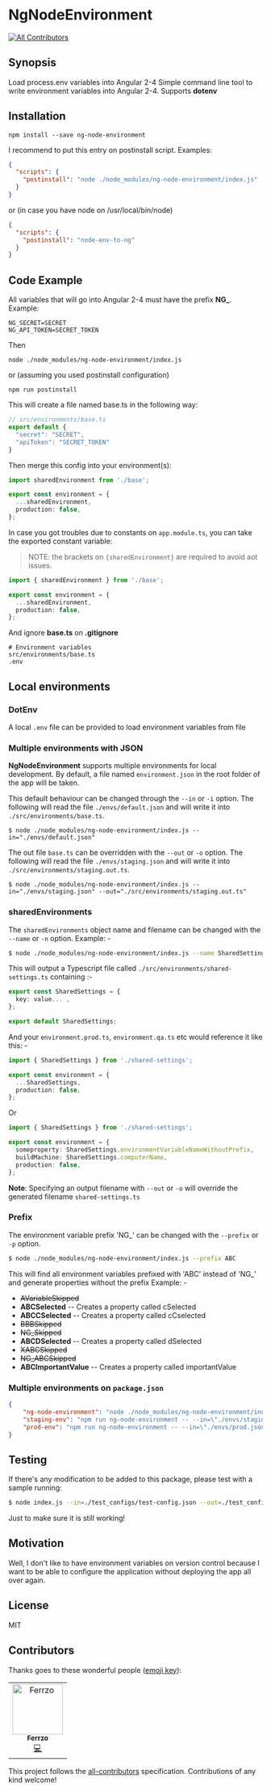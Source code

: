 # NgNodeEnvironment
[![All Contributors](https://img.shields.io/badge/all_contributors-1-orange.svg?style=flat-square)](#contributors)

## Synopsis

Load process.env variables into Angular 2-4
Simple command line tool to write environment variables into Angular 2-4.
Supports **dotenv**

## Installation

```shell
npm install --save ng-node-environment
```

I recommend to put this entry on postinstall script. 
Examples:

```json
{
  "scripts": {
    "postinstall": "node ./node_modules/ng-node-environment/index.js"
  }
}
```

or (in case you have node on /usr/local/bin/node)

```json
{
  "scripts": {
    "postinstall": "node-env-to-ng"
  }
}
```

## Code Example

All variables that will go into Angular 2-4 must have the prefix **NG_**.
Example:

```shell
NG_SECRET=SECRET
NG_API_TOKEN=SECRET_TOKEN
```

Then
```
node ./node_modules/ng-node-environment/index.js
```

or (assuming you used postinstall configuration)

```
npm run postinstall
```

This will create a file named base.ts in the following way:

```typescript
// src/environments/base.ts
export default {
  "secret": "SECRET",
  "apiToken": "SECRET_TOKEN"
}
```

Then merge this config into your environment(s):

```typescript
import sharedEnvironment from './base';

export const environment = {
  ...sharedEnvironment,
  production: false,
};
```

In case you got troubles due to constants on `app.module.ts`, you can take the exported constant variable:

> NOTE: the brackets on `{sharedEnvironment}` are required to avoid aot issues.

```typescript
import { sharedEnvironment } from './base';

export const environment = {
  ...sharedEnvironment,
  production: false,
};
```

And ignore **base.ts** on **.gitignore**

```text
# Environment variables
src/environments/base.ts
.env
```

## Local environments

### DotEnv

A local `.env` file can be provided to load environment variables from file

### Multiple environments with JSON

**NgNodeEnvironment** supports multiple environments for local development.
By default, a file named `environment.json` in the root folder of the app will be taken.

This default behaviour can be changed through the `--in` or `-i` option. 
The following will read the file `./envs/default.json` and will write it into 
`./src/environments/base.ts`.

```
$ node ./node_modules/ng-node-environment/index.js --in="./envs/default.json"
```

The out file `base.ts` can be overridden with the `--out` or `-o` option. 
The following will read the file `./envs/staging.json` and will write it into 
`./src/environments/staging.out.ts`.

```
$ node ./node_modules/ng-node-environment/index.js --in="./envs/staging.json" --out="./src/environments/staging.out.ts"
```

### sharedEnvironments
The `sharedEnvironments` object name and filename can be changed with the `--name` or `-n` option.
Example: -

```bash
$ node ./node_modules/ng-node-environment/index.js --name SharedSettings
```

This will output a Typescript file called `./src/environments/shared-settings.ts` containing :-

```typescript
export const SharedSettings = {
  key: value... ,
};

export default SharedSettings;
```

And your `environment.prod.ts`, `environment.qa.ts` etc would reference it like this: -
```typescript
import { SharedSettings } from './shared-settings';

export const environment = {
  ...SharedSettings,
  production: false,
};
```
Or

```typescript
import { SharedSettings } from './shared-settings';

export const environment = {
  someproperty: SharedSettings.environmentVariableNameWithoutPrefix,
  buildMachine: SharedSettings.computerName,
  production: false,
};
```
**Note**: Specifying an output filename with `--out` or `-o` will override the generated filename `shared-settings.ts`

### Prefix
The environment variable prefix 'NG_' can be changed with the `--prefix` or `-p` option.
```bash
$ node ./node_modules/ng-node-environment/index.js --prefix ABC
```
This will find all environment variables prefixed with 'ABC' instead of 'NG_' and generate properties without the prefix
Example: -

- ~~AVariableSkipped~~
- **ABCSelected** -- Creates a property called cSelected
- **ABCCSelected** -- Creates a property called cCselected
- ~~BBBSkipped~~
- ~~NG_Skipped~~
- **ABCDSelected** -- Creates a property called dSelected
- ~~XABCSkipped~~
- ~~NG_ABCSkipped~~
- **ABCImportantValue** -- Creates a property called importantValue


### Multiple environments on `package.json`

```json
{
    "ng-node-environment": "node ./node_modules/ng-node-environment/index.js",
    "staging-env": "npm run ng-node-environment -- --in=\"./envs/staging.json\" --out=\"./src/environments/staging.out.ts\"",
    "prod-env": "npm run ng-node-environment -- --in=\"./envs/prod.json\" --out=\"./src/environments/prod.out.ts\""
}
```

## Testing

If there's any modification to be added to this package, please test with a sample running:

```bash
$ node index.js --in=./test_configs/test-config.json --out=./test_configs/test-config.out.ts
```

Just to make sure it is still working!

## Motivation

Well, I don't like to have environment variables on version control because
I want to be able to configure the application without deploying the app all 
over again.

## License

MIT

## Contributors

Thanks goes to these wonderful people ([emoji key](https://allcontributors.org/docs/en/emoji-key)):

<!-- ALL-CONTRIBUTORS-LIST:START - Do not remove or modify this section -->
<!-- prettier-ignore -->
<table><tr><td align="center"><a href="https://github.com/Ferrzo"><img src="https://avatars1.githubusercontent.com/u/4921788?v=4" width="100px;" alt="Ferrzo"/><br /><sub><b>Ferrzo</b></sub></a><br /><a href="https://github.com/kopz9999/ng-node-environment/commits?author=Ferrzo" title="Code">💻</a></td></tr></table>

<!-- ALL-CONTRIBUTORS-LIST:END -->

This project follows the [all-contributors](https://github.com/all-contributors/all-contributors) specification. Contributions of any kind welcome!

